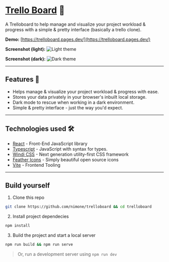 # [Trello Board](https://trelloboard.pages.dev/) 📌
A Trelloboard to help manage and visualize your project workload & progress with a simple & pretty interface (basically a trello clone).

**Demo:** [https://trelloboard.pages.dev/](https://trelloboard.pages.dev/)

**Screenshot (light):**
![Light theme](https://i.ibb.co/Scq0dDb/Screenshot-from-2021-12-11-12-33-58.png)

**Screenshot (dark):**
![Dark theme](https://i.ibb.co/yRnML7k/Screenshot-from-2021-12-11-12-34-08.png)

---
## Features 🌟
- Helps manage & visualize your project workload & progress with ease.
- Stores your data privately in your browser's inbuilt local storage.
- Dark mode to rescue when working in a dark environment.
- Simple & pretty interface - just the way you'd expect.

---
## Technologies used 🛠️
- [React](https://es.reactjs.org/) - Front-End JavaScript library
- [Typescript](https://www.typescriptlang.org/) - JavaScript with syntax for types.
- [Windi CSS](https://windicss.org/) - Next generation utility-first CSS framework
- [Feather Icons](https://feathericons.com/) - Simply beautiful open source icons
- [Vite](https://vitejs.dev/) - Frontend Tooling

---
## Build yourself
1. Clone this repo
```bash
git clone https://github.com/nimone/trelloboard && cd trelloboard
```
2. Install project dependecies
```bash
npm install
```
3. Build the project and start a local server
```bash
npm run build && npm run serve
```
> Or, run a development server using `npm run dev`
